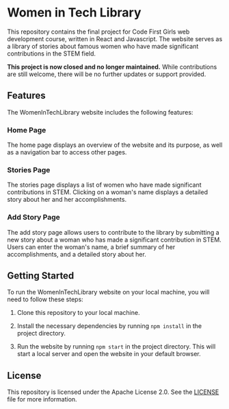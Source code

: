 # Women in Tech Library

This repository contains the final project for Code First Girls web development course, written in React and Javascript. The website serves as a library of stories about famous women who have made significant contributions in the STEM field.

**This project is now closed and no longer maintained.** While contributions are still welcome, there will be no further updates or support provided.

## Features
The WomenInTechLibrary website includes the following features:

### Home Page
The home page displays an overview of the website and its purpose, as well as a navigation bar to access other pages.

### Stories Page
The stories page displays a list of women who have made significant contributions in STEM. Clicking on a woman's name displays a detailed story about her and her accomplishments.

### Add Story Page
The add story page allows users to contribute to the library by submitting a new story about a woman who has made a significant contribution in STEM. Users can enter the woman's name, a brief summary of her accomplishments, and a detailed story about her.

## Getting Started

To run the WomenInTechLibrary website on your local machine, you will need to follow these steps:

1. Clone this repository to your local machine.

2. Install the necessary dependencies by running `npm install` in the project directory.

3. Run the website by running `npm start` in the project directory. This will start a local server and open the website in your default browser.

## License

This repository is licensed under the Apache License 2.0. See the [LICENSE](https://github.com/victoriademina/WomenInTechLibrary/blob/master/LICENSE) file for more information.


